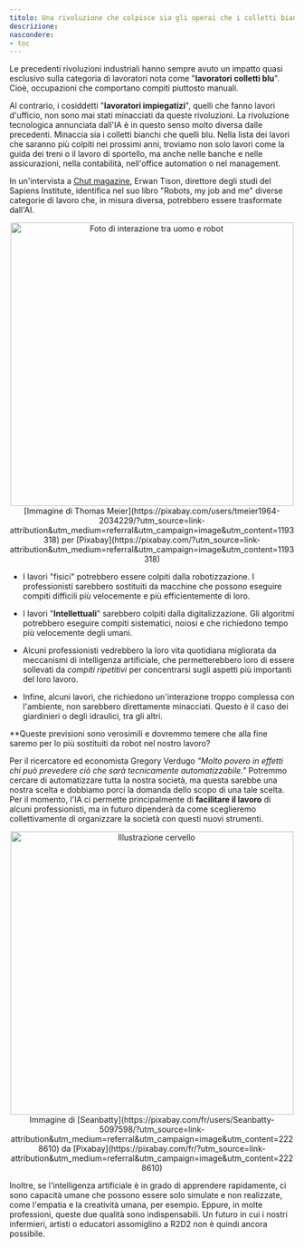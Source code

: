 ```yaml
---
titolo: Una rivoluzione che colpisce sia gli operai che i colletti bianchi
descrizione:
nascondere:
- toc
---
```


Le precedenti rivoluzioni industriali hanno sempre avuto un impatto quasi esclusivo sulla categoria di lavoratori nota come "**lavoratori colletti blu**". Cioè, occupazioni che comportano compiti piuttosto manuali.

Al contrario, i cosiddetti "**lavoratori impiegatizi**", quelli che fanno lavori d'ufficio, non sono mai stati minacciati da queste rivoluzioni. La rivoluzione tecnologica annunciata dall'IA è in questo senso molto diversa dalle precedenti. Minaccia sia i colletti bianchi che quelli blu. Nella lista dei lavori che saranno più colpiti nei prossimi anni, troviamo non solo lavori come la guida dei treni o il lavoro di sportello, ma anche nelle banche e nelle assicurazioni, nella contabilità, nell'office automation o nel management.

In un'intervista a [Chut magazine](https://chut.media/portraits/erwann-tison-le-numerique-mon-emploi-et-moi/), Erwan Tison, direttore degli studi del Sapiens Institute, identifica nel suo libro "Robots, my job and me" diverse categorie di lavoro che, in misura diversa, potrebbero essere trasformate dall'AI.

<center><img src="../Images/humanVSIA.jpg" alt="Foto di interazione tra uomo e robot" width="500"></center>
<center>[Immagine di Thomas Meier](https://pixabay.com/users/tmeier1964-2034229/?utm_source=link-attribution&utm_medium=referral&utm_campaign=image&utm_content=1193318) per [Pixabay](https://pixabay.com/?utm_source=link-attribution&utm_medium=referral&utm_campaign=image&utm_content=1193318)</center>

* I lavori "fisici" potrebbero essere colpiti dalla robotizzazione. I professionisti sarebbero sostituiti da macchine che possono eseguire compiti difficili più velocemente e più efficientemente di loro.

* I lavori "**Intellettuali**" sarebbero colpiti dalla digitalizzazione. Gli algoritmi potrebbero eseguire compiti sistematici, noiosi e che richiedono tempo più velocemente degli umani.

* Alcuni professionisti vedrebbero la loro vita quotidiana migliorata da meccanismi di intelligenza artificiale, che permetterebbero loro di essere sollevati da _compiti ripetitivi_ per concentrarsi sugli aspetti più importanti del loro lavoro.

* Infine, alcuni lavori, che richiedono un'interazione troppo complessa con l'ambiente, non sarebbero direttamente minacciati. Questo è il caso dei giardinieri o degli idraulici, tra gli altri.


**Queste previsioni sono verosimili e dovremmo temere che alla fine saremo per lo più sostituiti da robot nel nostro lavoro?

Per il ricercatore ed economista Gregory Verdugo _"Molto povero in effetti chi può prevedere ciò che sarà tecnicamente automatizzabile."_ Potremmo cercare di automatizzare tutta la nostra società, ma questa sarebbe una nostra scelta e dobbiamo porci la domanda dello scopo di una tale scelta. Per il momento, l'IA ci permette principalmente di **facilitare il lavoro** di alcuni professionisti, ma in futuro dipenderà da come sceglieremo collettivamente di organizzare la società con questi nuovi strumenti.

<center><img src="../Images/artificial-intelligence-2228610_1280.jpg" alt="Illustrazione cervello" width="500"></center>

<center>Immagine di [Seanbatty](https://pixabay.com/fr/users/Seanbatty-5097598/?utm_source=link-attribution&utm_medium=referral&utm_campaign=image&utm_content=2228610) da [Pixabay](https://pixabay.com/fr/?utm_source=link-attribution&utm_medium=referral&utm_campaign=image&utm_content=2228610)</center>

Inoltre, se l'intelligenza artificiale è in grado di apprendere rapidamente, ci sono capacità umane che possono essere solo simulate e non realizzate, come l'empatia e la creatività umana, per esempio. Eppure, in molte professioni, queste due qualità sono indispensabili. Un futuro in cui i nostri infermieri, artisti o educatori assomiglino a R2D2 non è quindi ancora possibile.
